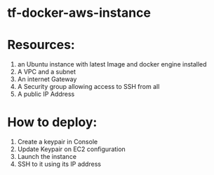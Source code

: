 # tf-docker-aws-instance

# Resources: 

1. an Ubuntu instance with latest Image and docker engine installed 
2. A VPC and a subnet
3. An internet Gateway
4. A Security group allowing access to SSH from all
5. A public IP Address

# How to deploy:

1. Create a keypair in Console
2. Update Keypair on EC2 configuration
3. Launch the instance
4. SSH to it using its IP address